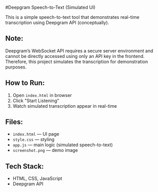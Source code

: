 #Deepgram Speech-to-Text (Simulated UI)

This is a simple speech-to-text tool that demonstrates real-time transcription using Deepgram API (conceptually).

## Note:
Deepgram’s WebSocket API requires a secure server environment and cannot be directly accessed using only an API key in the frontend. Therefore, this project simulates the transcription for demonstration purposes.

## How to Run:
1. Open `index.html` in browser
2. Click "Start Listening"
3. Watch simulated transcription appear in real-time

## Files:
- `index.html` — UI page
- `style.css` — styling
- `app.js` — main logic (simulated speech-to-text)
- `screenshot.png` — demo image

## Tech Stack:
- HTML, CSS, JavaScript
- Deepgram API 
